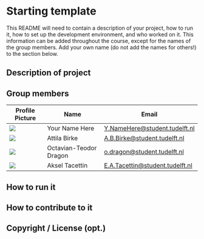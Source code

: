 # Starting template

This README will need to contain a description of your project, how to run it, how to set up the development environment, and who worked on it.
This information can be added throughout the course, except for the names of the group members.
Add your own name (do not add the names for others!) to the section below.

## Description of project

## Group members

| Profile Picture | Name | Email |
|---|---|---|
| ![](https://eu.ui-avatars.com/api/?name=OOPP&length=4&size=50&color=DDD&background=777&font-size=0.325) | Your Name Here | Y.NameHere@student.tudelft.nl |
| ![](https://eu.ui-avatars.com/api/?name=Attila+Birke&length=4&size=50&color=DDD&background=777&font-size=0.325) | Attila Birke | A.B.Birke@student.tudelft.nl | 
| ![](https://eu.ui-avatars.com/api/?name=Octavian-Teodor+Dragon&length=4&size=50&color=DDD&background=777&font-size=0.325) | Octavian-Teodor Dragon | o.dragon@student.tudelft.nl |
| ![](https://eu.ui-avatars.com/api/?name=Aksel+Tacettin&length=2&size=50&color=FFF&background=FFC0CB&font-size=0.325) | Aksel Tacettin | E.A.Tacettin@student.tudelft.nl |

<!-- Instructions (remove once assignment has been completed -->
<!-- - Add (only!) your own name to the table above (use Markdown formatting) -->
<!-- - Mention your *student* email address -->
<!-- - Preferably add a recognizable photo, otherwise add your GitLab photo -->
<!-- - (please make sure the photos have the same size) --> 

## How to run it

## How to contribute to it

## Copyright / License (opt.)
